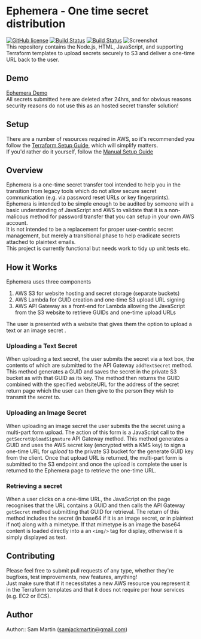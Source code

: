 # Ephemera - One time secret distribution
 [![GitHub license](http://i.imgur.com/fkMVzNe.png)]() [![Build Status](https://travis-ci.org/Sam-Martin/Ephemera.svg?branch=master)](https://travis-ci.org/sam-martin/Ephemera)  [![Build Status](https://ci.appveyor.com/api/projects/status/9cgvg2f1y0oolleg?svg=true)](https://ci.appveyor.com/project/Sam-Martin/ephemera)
 ![Screenshot](http://i.giphy.com/l41lHcOVaBJnKnbEs.gif)  
This repository contains the Node.js, HTML, JavaScript, and supporting Terraform templates to upload secrets securely to S3 and deliver a one-time URL back to the user.
## Demo
[Ephemera Demo](http://ephemera.sammart.in/)  
All secrets submitted here are deleted after 24hrs, and for obvious reasons security reasons do not use this as an hosted secret transfer solution!
## Setup
There are a number of resources required in AWS, so it's recommended you follow the [Terraform Setup Guide](https://github.com/Sam-Martin/Ephemera/wiki/Setup-With-Terraform), which will simplify matters.  
If you'd rather do it yourself, follow the [Manual Setup Guide](https://github.com/Sam-Martin/Ephemera/wiki/Manual-Setup)
## Overview  
Ephemera is a one-time secret transfer tool intended to help you in the transition from legacy tools which do not allow secure secret communication (e.g. via password reset URLs or key fingerprints).  
Ephemera is intended to be simple enough to be audited by someone with a basic understanding of JavaScript and AWS to validate that it is a non-malicous method for password transfer that you can setup in your own AWS account.  
It is not intended to be a replacement for proper user-centric secret management, but merely a transitional phase to help eradicate secrets attached to plaintext emails.  
This project is currently functional but needs work to tidy up unit tests etc.
## How it Works
Ephemera uses three components

1. AWS S3 for website hosting and secret storage (separate buckets)
2. AWS Lambda for GUID creation and one-time S3 upload URL signing
3. AWS API Gateway as a front-end for Lambda allowing the JavaScript from the S3 website to retrieve GUIDs and one-time upload URLs

The user is presented with a website that gives them the option to upload a text or an image secret . 
### Uploading a Text Secret
When uploading a text secret, the user submits the secret via a text box, the contents of which are submitted to the API Gateway `addTextSecret` method. This method generates a GUID and saves the secret in the private S3 bucket as with that GUID as its key. The method then returns the GUID combined with the specified websiteURL for the address of the secret return page which the user can then give to the person they wish to transmit the secret to.
### Uploading an Image Secret
When uploading an image secret the user submits the the secret using a multi-part form upload. The action of this form is a JavaScript call to the `getSecretUploadSignature` API Gateway method. This method generates a GUID and uses the AWS secret key (encrypted with a KMS key) to sign a one-time URL for *upload* to the private S3 bucket for the generate GUID key from the client. Once that upload URL is returned, the multi-part form is submitted to the S3 endpoint and once the upload is complete the user is returned to the Ephemera page to retrieve the one-time URL.
### Retrieving a secret
When a user clicks on a one-time URL, the JavaScript on the page recognises that the URL contains a GUID and then calls the API Gateway `getSecret` method submitting that GUID for retrieval. The return of this method includes the secret (in base64 if it is an image secret, or in plaintext if not) along with a mimetype. If that mimetype is an image the base64 content is loaded directly into a an `<img/>` tag for display, otherwise it is simply displayed as text.

## Contributing
Please feel free to submit pull requests of any type, whether they're bugfixes, test improvements, new features, anything!  
Just make sure that if it necessitates a new AWS resource you represent it in the Terraform templates and that it does not require per hour services (e.g. EC2 or ECS).
## Author
Author:: Sam Martin (<samjackmartin@gmail.com>)
